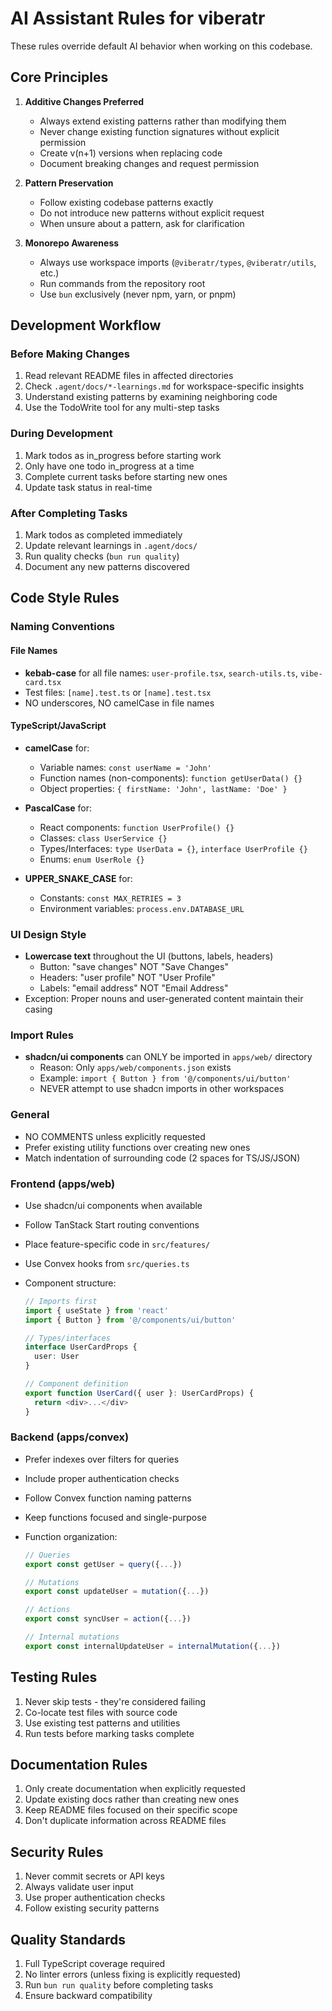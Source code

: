 # AI Assistant Rules for viberatr

These rules override default AI behavior when working on this codebase.

## Core Principles

1. **Additive Changes Preferred**
   - Always extend existing patterns rather than modifying them
   - Never change existing function signatures without explicit permission
   - Create v(n+1) versions when replacing code
   - Document breaking changes and request permission

2. **Pattern Preservation**
   - Follow existing codebase patterns exactly
   - Do not introduce new patterns without explicit request
   - When unsure about a pattern, ask for clarification

3. **Monorepo Awareness**
   - Always use workspace imports (`@viberatr/types`, `@viberatr/utils`, etc.)
   - Run commands from the repository root
   - Use `bun` exclusively (never npm, yarn, or pnpm)

## Development Workflow

### Before Making Changes

1. Read relevant README files in affected directories
2. Check `.agent/docs/*-learnings.md` for workspace-specific insights
3. Understand existing patterns by examining neighboring code
4. Use the TodoWrite tool for any multi-step tasks

### During Development

1. Mark todos as in_progress before starting work
2. Only have one todo in_progress at a time
3. Complete current tasks before starting new ones
4. Update task status in real-time

### After Completing Tasks

1. Mark todos as completed immediately
2. Update relevant learnings in `.agent/docs/`
3. Run quality checks (`bun run quality`)
4. Document any new patterns discovered

## Code Style Rules

### Naming Conventions

#### File Names

- **kebab-case** for all file names: `user-profile.tsx`, `search-utils.ts`, `vibe-card.tsx`
- Test files: `[name].test.ts` or `[name].test.tsx`
- NO underscores, NO camelCase in file names

#### TypeScript/JavaScript

- **camelCase** for:
  - Variable names: `const userName = 'John'`
  - Function names (non-components): `function getUserData() {}`
  - Object properties: `{ firstName: 'John', lastName: 'Doe' }`
- **PascalCase** for:
  - React components: `function UserProfile() {}`
  - Classes: `class UserService {}`
  - Types/Interfaces: `type UserData = {}`, `interface UserProfile {}`
  - Enums: `enum UserRole {}`

- **UPPER_SNAKE_CASE** for:
  - Constants: `const MAX_RETRIES = 3`
  - Environment variables: `process.env.DATABASE_URL`

### UI Design Style

- **Lowercase text** throughout the UI (buttons, labels, headers)
  - Button: "save changes" NOT "Save Changes"
  - Headers: "user profile" NOT "User Profile"
  - Labels: "email address" NOT "Email Address"
- Exception: Proper nouns and user-generated content maintain their casing

### Import Rules

- **shadcn/ui components** can ONLY be imported in `apps/web/` directory
  - Reason: Only `apps/web/components.json` exists
  - Example: `import { Button } from '@/components/ui/button'`
  - NEVER attempt to use shadcn imports in other workspaces

### General

- NO COMMENTS unless explicitly requested
- Prefer existing utility functions over creating new ones
- Match indentation of surrounding code (2 spaces for TS/JS/JSON)

### Frontend (apps/web)

- Use shadcn/ui components when available
- Follow TanStack Start routing conventions
- Place feature-specific code in `src/features/`
- Use Convex hooks from `src/queries.ts`
- Component structure:

  ```typescript
  // Imports first
  import { useState } from 'react'
  import { Button } from '@/components/ui/button'

  // Types/interfaces
  interface UserCardProps {
    user: User
  }

  // Component definition
  export function UserCard({ user }: UserCardProps) {
    return <div>...</div>
  }
  ```

### Backend (apps/convex)

- Prefer indexes over filters for queries
- Include proper authentication checks
- Follow Convex function naming patterns
- Keep functions focused and single-purpose
- Function organization:

  ```typescript
  // Queries
  export const getUser = query({...})

  // Mutations
  export const updateUser = mutation({...})

  // Actions
  export const syncUser = action({...})

  // Internal mutations
  export const internalUpdateUser = internalMutation({...})
  ```

## Testing Rules

1. Never skip tests - they're considered failing
2. Co-locate test files with source code
3. Use existing test patterns and utilities
4. Run tests before marking tasks complete

## Documentation Rules

1. Only create documentation when explicitly requested
2. Update existing docs rather than creating new ones
3. Keep README files focused on their specific scope
4. Don't duplicate information across README files

## Security Rules

1. Never commit secrets or API keys
2. Always validate user input
3. Use proper authentication checks
4. Follow existing security patterns

## Quality Standards

1. Full TypeScript coverage required
2. No linter errors (unless fixing is explicitly requested)
3. Run `bun run quality` before completing tasks
4. Ensure backward compatibility
